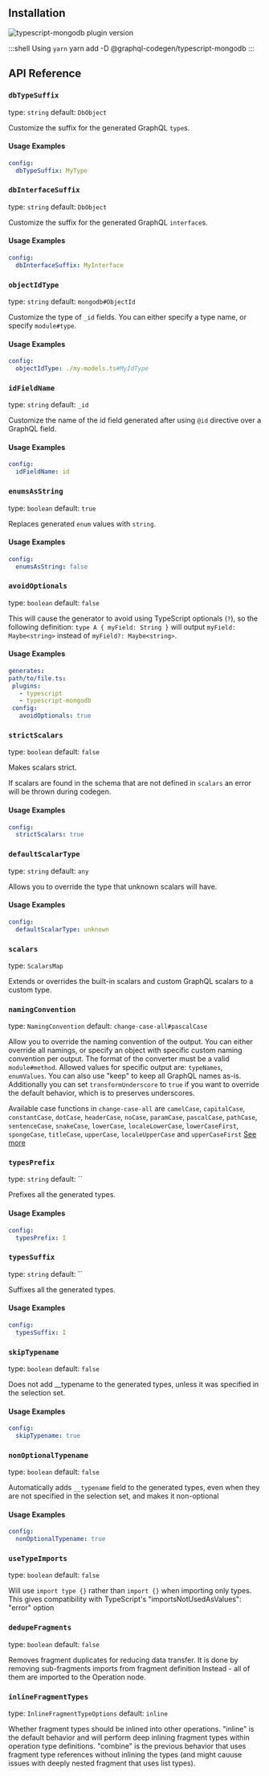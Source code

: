 ## Installation



<img alt="typescript-mongodb plugin version" src="https://img.shields.io/npm/v/@graphql-codegen/typescript-mongodb?color=%23e15799&label=plugin&nbsp;version&style=for-the-badge"/>


    
:::shell Using `yarn`
    yarn add -D @graphql-codegen/typescript-mongodb
:::

## API Reference

### `dbTypeSuffix`

type: `string`
default: `DbObject`

Customize the suffix for the generated GraphQL `type`s.

#### Usage Examples

```yml
config:
  dbTypeSuffix: MyType
```

### `dbInterfaceSuffix`

type: `string`
default: `DbObject`

Customize the suffix for the generated GraphQL `interface`s.

#### Usage Examples

```yml
config:
  dbInterfaceSuffix: MyInterface
```

### `objectIdType`

type: `string`
default: `mongodb#ObjectId`

Customize the type of `_id` fields. You can either specify a type name, or specify `module#type`.

#### Usage Examples

```yml
config:
  objectIdType: ./my-models.ts#MyIdType
```

### `idFieldName`

type: `string`
default: `_id`

Customize the name of the id field generated after using `@id` directive over a GraphQL field.

#### Usage Examples

```yml
config:
  idFieldName: id
```

### `enumsAsString`

type: `boolean`
default: `true`

Replaces generated `enum` values with `string`.

#### Usage Examples

```yml
config:
  enumsAsString: false
```

### `avoidOptionals`

type: `boolean`
default: `false`

This will cause the generator to avoid using TypeScript optionals (`?`),
so the following definition: `type A { myField: String }` will output `myField: Maybe<string>`
instead of `myField?: Maybe<string>`.

#### Usage Examples

```yml
generates:
path/to/file.ts:
 plugins:
   - typescript
   - typescript-mongodb
 config:
   avoidOptionals: true
```

### `strictScalars`

type: `boolean`
default: `false`

Makes scalars strict.

If scalars are found in the schema that are not defined in `scalars`
an error will be thrown during codegen.

#### Usage Examples

```yml
config:
  strictScalars: true
```

### `defaultScalarType`

type: `string`
default: `any`

Allows you to override the type that unknown scalars will have.

#### Usage Examples

```yml
config:
  defaultScalarType: unknown
```

### `scalars`

type: `ScalarsMap`

Extends or overrides the built-in scalars and custom GraphQL scalars to a custom type.


### `namingConvention`

type: `NamingConvention`
default: `change-case-all#pascalCase`

Allow you to override the naming convention of the output.
You can either override all namings, or specify an object with specific custom naming convention per output.
The format of the converter must be a valid `module#method`.
Allowed values for specific output are: `typeNames`, `enumValues`.
You can also use "keep" to keep all GraphQL names as-is.
Additionally you can set `transformUnderscore` to `true` if you want to override the default behavior,
which is to preserves underscores.

Available case functions in `change-case-all` are `camelCase`, `capitalCase`, `constantCase`, `dotCase`, `headerCase`, `noCase`, `paramCase`, `pascalCase`, `pathCase`, `sentenceCase`, `snakeCase`, `lowerCase`, `localeLowerCase`, `lowerCaseFirst`, `spongeCase`, `titleCase`, `upperCase`, `localeUpperCase` and `upperCaseFirst`
[See more](https://github.com/btxtiger/change-case-all)


### `typesPrefix`

type: `string`
default: ``

Prefixes all the generated types.

#### Usage Examples

```yml
config:
  typesPrefix: I
```

### `typesSuffix`

type: `string`
default: ``

Suffixes all the generated types.

#### Usage Examples

```yml
config:
  typesSuffix: I
```

### `skipTypename`

type: `boolean`
default: `false`

Does not add __typename to the generated types, unless it was specified in the selection set.

#### Usage Examples

```yml
config:
  skipTypename: true
```

### `nonOptionalTypename`

type: `boolean`
default: `false`

Automatically adds `__typename` field to the generated types, even when they are not specified
in the selection set, and makes it non-optional

#### Usage Examples

```yml
config:
  nonOptionalTypename: true
```

### `useTypeImports`

type: `boolean`
default: `false`

Will use `import type {}` rather than `import {}` when importing only types. This gives
compatibility with TypeScript's "importsNotUsedAsValues": "error" option


### `dedupeFragments`

type: `boolean`
default: `false`

Removes fragment duplicates for reducing data transfer.
It is done by removing sub-fragments imports from fragment definition
Instead - all of them are imported to the Operation node.


### `inlineFragmentTypes`

type: `InlineFragmentTypeOptions`
default: `inline`

Whether fragment types should be inlined into other operations.
"inline" is the default behavior and will perform deep inlining fragment types within operation type definitions.
"combine" is the previous behavior that uses fragment type references without inlining the types (and might cauuse issues with deeply nested fragment that uses list types).
